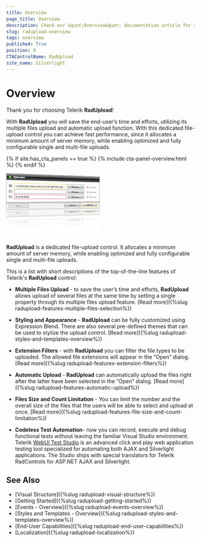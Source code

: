 ```yaml
---
title: Overview
page_title: Overview
description: Check our &quot;Overview&quot; documentation article for the RadUpload {{ site.framework_name }} control.
slug: radupload-overview
tags: overview
published: True
position: 0
CTAControlName: RadUpload
site_name: Silverlight
---
```


# Overview

Thank you for choosing Telerik __RadUpload__!

With __RadUpload__ you will save the end-user’s time and efforts, utilizing its multiple files upload and automatic upload function. With this dedicated file-upload control you can achieve fast performance, since it allocates a minimum amount of server memory, while enabling optimized and fully configurable single and multi-file uploads.

{% if site.has_cta_panels == true %}
{% include cta-panel-overview.html %}
{% endif %}

![](images/RadUpload_Overview_02.png)

__RadUpload__ is a dedicated file-upload control. It allocates a minimum amount of server memory, while enabling optimized and fully configurable single and multi-file uploads.
		

This is a list with short descriptions of the top-of-the-line features of Telerik's __RadUpload__ control:
		

* __Multiple Files Upload__ - to save the user’s time and efforts, __RadUpload__ allows upload of several files at the same time by setting a single property through its multiple files upload feature. [Read more]({%slug radupload-features-multiple-files-selection%})

* __Styling and Appearance__ - __RadUpload__ can be fully customized using Expression Blend. There are also several pre-defined themes that can be used to stylize the upload control. [Read more]({%slug radupload-styles-and-templates-overview%})

* __Extension Filters__ - with __RadUpload__ you can filter the file types to be uploaded. The allowed file extensions will appear in the “Open” dialog. [Read more]({%slug radupload-features-extension-filters%})

* __Automatic Upload__ - __RadUpload__ can automatically upload the files right after the latter have been selected in the “Open” dialog. [Read more]({%slug radupload-features-automatic-upload%})

* __Files Size and Count Limitation__ - You can limit the number and the overall size of the files that the users will be able to select and upload at once. [Read more]({%slug radupload-features-file-size-and-count-limitation%})

* __Codeless Test Automation__- now you can record, execute and debug functional tests without leaving the familiar Visual Studio environment. Telerik [WebUI Test Studio](http://www.telerik.com/products/web-testing-tools/webui-test-studio-features.aspx) is an advanced click and play web application testing tool specialized for automating both AJAX and Silverlight applications. The Studio ships with special translators for Telerik RadControls for ASP.NET AJAX and Silverlight.
			

## See Also
 * [Visual Structure]({%slug radupload-visual-structure%})
 * [Getting Started]({%slug radupload-getting-started%})
 * [Events - Overview]({%slug radupload-events-overview%})
 * [Styles and Templates - Overview]({%slug radupload-styles-and-templates-overview%})
 * [End-User Capabilities]({%slug radupload-end-user-capabilities%})
 * [Localization]({%slug radupload-localization%})
